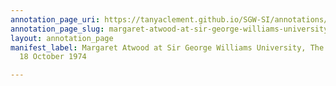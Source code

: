 ```yaml
---
annotation_page_uri: https://tanyaclement.github.io/SGW-SI/annotations/margaret-atwood-at-sir-george-williams-university-the-poetry-series-18-october-1974-canvas-1-audience-member-10.json
annotation_page_slug: margaret-atwood-at-sir-george-williams-university-the-poetry-series-18-october-1974-canvas-1-audience-member-10
layout: annotation_page
manifest_label: Margaret Atwood at Sir George Williams University, The Poetry Series,
  18 October 1974

---
```

